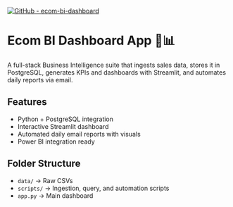 [![GitHub - ecom-bi-dashboard](https://img.shields.io/badge/GitHub-Ecom_BI_Dashboard-blue?logo=github)](https://github.com/siddharth747/ecom-bi-dashboard)

# Ecom BI Dashboard App 🛒📊

A full-stack Business Intelligence suite that ingests sales data, stores it in PostgreSQL, generates KPIs and dashboards with Streamlit, and automates daily reports via email.

## Features
- Python + PostgreSQL integration
- Interactive Streamlit dashboard
- Automated daily email reports with visuals
- Power BI integration ready

## Folder Structure
- `data/` → Raw CSVs
- `scripts/` → Ingestion, query, and automation scripts
- `app.py` → Main dashboard
